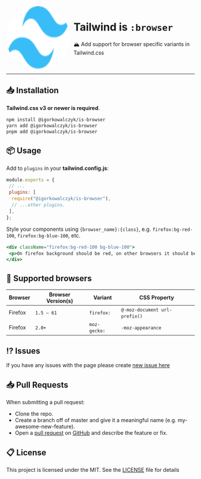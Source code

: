 <img width="170" height="170" align="left" style="float: left; margin: 0 10px 0 0; border-radius: 50%;" alt="Tailwindcss" src="https://raw.githubusercontent.com/IgorKowalczyk/is-browser/main/src/images/logo.svg">

# Tailwind is `:browser`

🏔️ Add support for browser specific variants in Tailwind.css
<br><br><br>

---

## 📥 Installation

**Tailwind.css v3 or newer is required**.

```
npm install @igorkowalczyk/is-browser
yarn add @igorkowalczyk/is-browser
pnpm add @igorkowalczyk/is-browser
```

## 📦 Usage

Add to `plugins` in your **tailwind.config.js**:

```js
module.exports = {
 // ...
 plugins: [
  require("@igorkowalczyk/is-browser"),
  // ...other plugins.
 ],
};
```

Style your components using `{browser_name}:{class}`, e.g. `firefox:bg-red-100`, `firefox:bg-blue-100`, etc.

```jsx
<div className="firefox:bg-red-100 bg-blue-100">
 <p>On firefox background should be red, on other browsers it should be blue</p>
</div>
```

## 🔐 Supported browsers
| Browser | Browser Version(s) | Variant | CSS Property |
| --- | --- | --- | --- |
| Firefox | `1.5 – 61` | `firefox:` | `@-moz-document url-prefix()` |
| Firefox | `2.0+` | `moz-gecko:` | `-moz-appearance` |

## ⁉️ Issues

If you have any issues with the page please create [new issue here](https://github.com/igorkowalczyk/is-browser/issues)

## 📥 Pull Requests

When submitting a pull request:

- Clone the repo.
- Create a branch off of master and give it a meaningful name (e.g. my-awesome-new-feature).
- Open a [pull request](https://github.com/igorkowalczyk/is-browser/pulls) on [GitHub](https://github.com) and describe the feature or fix.

## 📋 License

This project is licensed under the MIT. See the [LICENSE](https://github.com/igorkowalczyk/is-browser/blob/master/license.md) file for details
